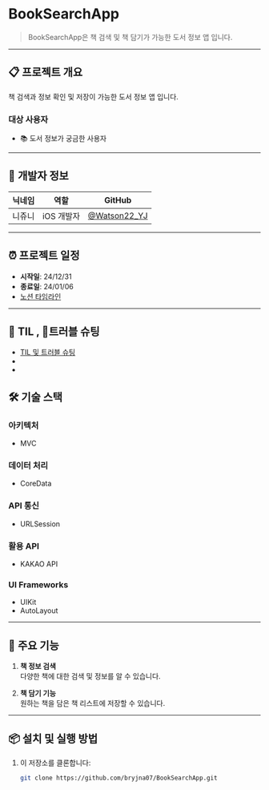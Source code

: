 # BookSearchApp

> BookSearchApp은 책 검색 및 책 담기가 가능한 도서 정보 앱 입니다.

---

<p align="left">

</p>

## 📋 프로젝트 개요

책 검색과 정보 확인 및 저장이 가능한 도서 정보 앱 입니다.

### 대상 사용자

- 📚 도서 정보가 궁금한 사용자

---

## 👥 개발자 정보

| 닉네임     | 역할       | GitHub                           |
| -------- | -------- | --------------------------------- |
| 니쥬니   | iOS 개발자 | [@Watson22_YJ](https://github.com/bryjna07) |

---

## ⏰ 프로젝트 일정

- **시작일**: 24/12/31  
- **종료일**: 24/01/06
- [노션 타임라인](https://www.notion.so/16ce828b210a8045925cccd59dcf629e)

---
## 📝 TIL , 🚨트러블 슈팅
- [TIL 및 트러블 슈팅](https://yjuni22.tistory.com/75)
- 
- 

## 🛠️ 기술 스택

### 아키텍처
- MVC

### 데이터 처리
- CoreData

### API 통신
- URLSession

### 활용 API
- KAKAO API

### UI Frameworks
- UIKit
- AutoLayout

---

## 📱 주요 기능

1. **책 정보 검색**     
   다양한 책에 대한 검색 및 정보를 알 수 있습니다.
   
3. **책 담기 기능**  
   원하는 책을 담은 책 리스트에 저장할 수 있습니다.


---

## 📦 설치 및 실행 방법

1. 이 저장소를 클론합니다:
   ```bash
   git clone https://github.com/bryjna07/BookSearchApp.git
